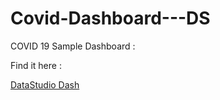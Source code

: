 # Covid-Dashboard---DS

COVID 19 Sample Dashboard : 

Find it here :

[DataStudio Dash](https://datastudio.google.com/reporting/3f5bfe6e-4666-45ff-9d22-4eb926d53d59)
